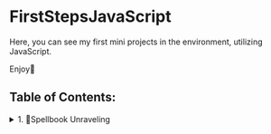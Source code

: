 # FirstStepsJavaScript
Here, you can see my first mini projects in the environment, utilizing JavaScript.

Enjoy🤗
## Table of Contents:

<details>
  <summary>1. 🧙Spellbook Unraveling</summary>
 This project is a **string manipulation program** built with JavaScript (ES6).  
It demonstrates how commands can dynamically modify a text string.  
The program runs in the console and is useful for **educational purposes**, **algorithm practice**, or as a **subcomponent in text-processing applications**.

---

## 🎯 **Features**
- Remove all characters at odd indexes (`RemoveEven`)
- Extract substring by index range (`TakePart!start!end`)
- Reverse a given substring and append it to the end (`Reverse!substring`)
- Error handling if the substring is not found
- Console outputs after every operation
- Final message displaying the concealed spell

---

## 🛠️ **Technologies Used**
- **JavaScript (ES6)** – core logic  
- **Node.js** (optional) – run in terminal  

---
## (Console Example)**

```js
solve([
  "asAsl2adkda2mdaczsa",
  "RemoveEven",
  "TakePart!1!9",
  "Reverse!maz",
  "End"
]);
```
---

## 📷 Preview final result

<img width="355" height="125" alt="image" src="https://github.com/user-attachments/assets/5ad3f723-6cfd-49f9-bdcc-3543470cba46" />




</details>
